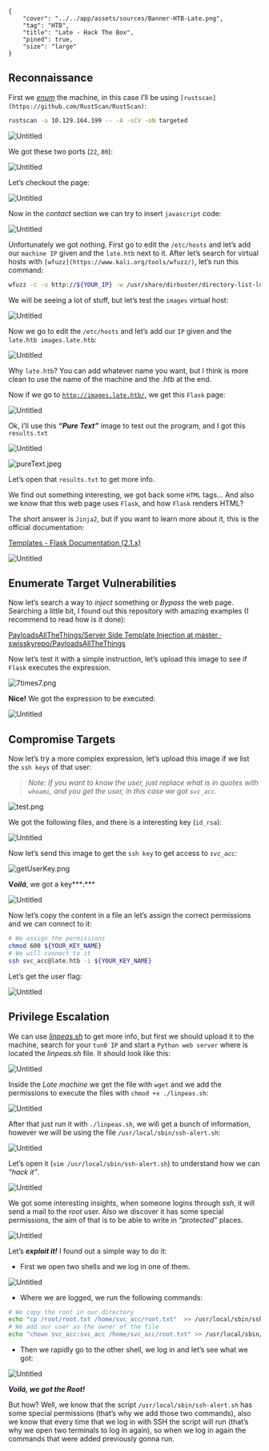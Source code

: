 ```metadata
{
    "cover": "../../app/assets/sources/Banner-HTB-Late.png",
    "tag": "HTB",
    "title": "Late - Hack The Box",
    "pined": true,
    "size": "large"
}
```

## Reconnaissance

First we *[enum](https://en.wikipedia.org/wiki/Network_enumeration)* the machine, in this case I’ll be using `[rustscan](https://github.com/RustScan/RustScan)`:

```bash
rustscan -a 10.129.164.199 -- -A -sCV -oN targeted
```

![Untitled](../../app/assets/sources/HTB-Late-Untitled.png)

We got these two ports (`22`, `80`):

![Untitled](../../app/assets/sources/HTB-Late-Untitled%201.png)

Let’s checkout the page:

![Untitled](../../app/assets/sources/HTB-Late-Untitled%202.png)

Now in the *contact* section we can try to insert `javascript` code: 

![Untitled](../../app/assets/sources/HTB-Late-Untitled%203.png)

Unfortunately we got nothing. First go to edit the `/etc/hosts` and let’s add our `machine IP` given and the `late.htb` next to it. After let’s search for virtual hosts with `[wfuzz](https://www.kali.org/tools/wfuzz/)`, let’s run this command:

```bash
wfuzz -c -u http://${YOUR_IP} -w /usr/share/dirbuster/directory-list-lowercase-2.3-medium.txt -H 'Host: FUZZ.late.htb'
```

We will be seeing a lot of stuff, but let’s test the `images` virtual host:

![Untitled](../../app/assets/sources/HTB-Late-Untitled%204.png)

Now we go to edit the `/etc/hosts` and let’s add our `IP` given and the `late.htb images.late.htb`:

![Untitled](../../app/assets/sources/HTB-Late-Untitled%205.png)

Why `late.htb`? You can add whatever name you want, but I think is more clean to use the name of the machine and the *.htb* at the end.

Now if we go to [`http://images.late.htb/`](http://images.late.htb/), we get this `Flask` page:

![Untitled](../../app/assets/sources/HTB-Late-Untitled%206.png)

Ok, I’ll use this ***“Pure Text”*** image to test out the program, and I got this `results.txt`

![Untitled](../../app/assets/sources/HTB-Late-Untitled%207.png)

![pureText.jpeg](../../app/assets/sources/HTB-Late-pureText.jpeg)

Let’s open that `results.txt` to get more info.

We find out something interesting, we got back some `HTML` tags... And also we know that this web page uses `Flask`, and how `Flask` renders HTML?

The short answer is `Jinja2`, but if you want to learn more about it, this is the official documentation:

[Templates - Flask Documentation (2.1.x)](https://flask.palletsprojects.com/en/2.1.x/templating/)

![Untitled](../../app/assets/sources/HTB-Late-Untitled%208.png)

## Enumerate Target Vulnerabilities

Now let’s search a way to *inject* something or *Bypass* the web page. Searching a little bit, I found out this repository with amazing examples (I recommend to read how is it done):

[PayloadsAllTheThings/Server Side Template Injection at master · swisskyrepo/PayloadsAllTheThings](https://github.com/swisskyrepo/PayloadsAllTheThings/tree/master/Server%20Side%20Template%20Injection#jinja2)

Now let’s test it with a simple instruction, let’s upload this image to see if `Flask` executes the expression.

![7times7.png](../../app/assets/sources/HTB-Late-7times7.png)

**Nice!** We got the expression to be executed:

![Untitled](../../app/assets/sources/HTB-Late-Untitled%209.png)

## Compromise Targets

Now let’s try a more complex expression, let’s upload this image if we list the `ssh keys` of that user:

> *Note: If you want to know the user, just replace what is in quotes with `whoami`, and you get the user, in this case we got `svc_acc`.*
> 

![test.png](../../app/assets/sources/HTB-Late-test.png)

We got the following files, and there is a interesting key (`id_rsa`):

![Untitled](../../app/assets/sources/HTB-Late-Untitled%2010.png)

Now let’s send this image to get the `ssh key` to get access to *`svc_acc`:*

![getUserKey.png](../../app/assets/sources/HTB-Late-getUserKey.png)

**V*oilá***, we got a key***:***

![Untitled](../../app/assets/sources/HTB-Late-Untitled%2011.png)

Now let’s copy the content in a file an let’s assign the correct permissions and we can connect to it:

```bash
# We assign the permissions
chmod 600 ${YOUR_KEY_NAME}
# We will connect to it
ssh svc_acc@late.htb -i ${YOUR_KEY_NAME}
```

Let’s get the user flag:

![Untitled](../../app/assets/sources/HTB-Late-Untitled%2012.png)

## Privilege Escalation

We can use *[linpeas.sh](https://github.com/carlospolop/PEASS-ng/)* to get more info, but first we should upload it to the machine, search for your `tun0 IP` and start a `Python web server` where is located the *linpeas.sh* file. It should look like this:

![Untitled](../../app/assets/sources/HTB-Late-Untitled%2013.png)

Inside the *Late machine* we get the file with `wget` and we add the permissions to execute the files with `chmod +x ./linpeas.sh`:

![Untitled](../../app/assets/sources/HTB-Late-Untitled%2014.png)

After that just run it with `./linpeas.sh`, we will get a bunch of information, however we will be using the file `/usr/local/sbin/ssh-alert.sh`:

![Untitled](../../app/assets/sources/HTB-Late-Untitled%2015.png)

Let’s open it (`vim /usr/local/sbin/ssh-alert.sh`) to understand how we can *“hack it”*.

![Untitled](../../app/assets/sources/HTB-Late-Untitled%2016.png)

We got some interesting insights, when someone logins through *ssh*, it will send a mail to the *root* user. Also we discover it has some special permissions, the aim of that is to be able to write in *“protected”* places.

![Untitled](../../app/assets/sources/HTB-Late-Untitled%2017.png)

Let’s ***exploit it!*** I found out a simple way to do it:

- First we open two shells and we log in one of them.

![Untitled](../../app/assets/sources/HTB-Late-Untitled%2018.png)

- Where we are logged, we run the following commands:

```bash
# We copy the root in our directory
echo "cp /root/root.txt /home/svc_acc/root.txt"  >> /usr/local/sbin/ssh-alert.sh
# We add our user as the owner of the file
echo "chown svc_acc:svc_acc /home/svc_acc/root.txt" >> /usr/local/sbin/ssh-alert.sh
```

- Then we rapidly go to the other shell, we log in and let’s see what we got:

![Untitled](../../app/assets/sources/HTB-Late-Untitled%2019.png)

***Voilá, we got the Root!***

But how? Well, we know that the script `/usr/local/sbin/ssh-alert.sh` has some special permissions (that’s why we add those two commands), also we know that every time that we log in with SSH the script will run (that’s why we open two terminals to log in again), so when we log in again the commands that were added previously gonna run.